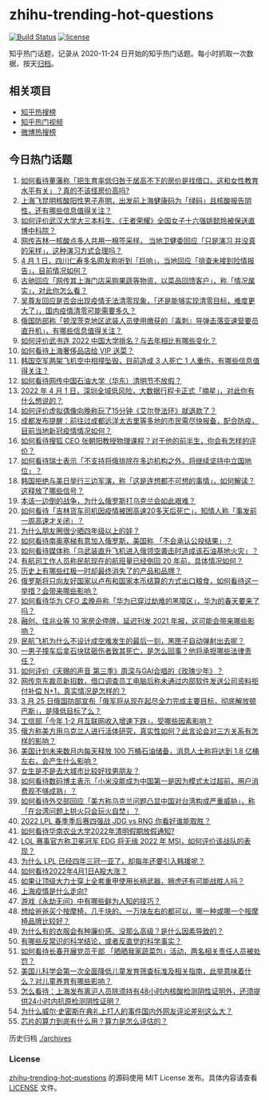 # zhihu-trending-hot-questions

[![Build Status](https://github.com/justjavac/zhihu-trending-hot-questions/workflows/ci/badge.svg?branch=master)](https://github.com/justjavac/zhihu-trending-hot-questions/actions)
[![license](https://img.shields.io/github/license/justjavac/zhihu-trending-hot-questions)](https://github.com/justjavac/zhihu-trending-hot-questions/blob/master/LICENSE)

知乎热门话题，记录从 2020-11-24 日开始的知乎热门话题。每小时抓取一次数据，按天[归档](./archives)。

## 相关项目

- [知乎热搜榜](https://github.com/justjavac/zhihu-trending-top-search)
- [知乎热门视频](https://github.com/justjavac/zhihu-trending-hot-video)
- [微博热搜榜](https://github.com/justjavac/weibo-trending-hot-search)

## 今日热门话题

<!-- BEGIN -->
<!-- 最后更新时间 Sat Apr 02 2022 01:25:14 GMT+0800 (China Standard Time) -->

1. [如何看待董藩称「把生育率低归咎于居高不下的房价是找借口，这和女性教育水平有关」？真的不该怪房价高吗?](https://www.zhihu.com/question/524936004)
1. [上海飞昆明核酸阳性男子声明，出发前上海健康码为「绿码」且核酸报告阴性，还有哪些信息值得关注？](https://www.zhihu.com/question/525211417)
1. [如何评价武汉大学大三本科生、《王者荣耀》全国女子十六强姚懿玲被保送直博中科院？](https://www.zhihu.com/question/525038100)
1. [网传吉林一核酸点多人共用一棉签采样， 当地卫健委回应「只是演习 并没真的采样」，这种演习方式合理吗？](https://www.zhihu.com/question/525400659)
1. [4 月 1 日，四川仁寿多名网友称听到「巨响」，当地回应「排查未接到险情报告」，目前情况如何？](https://www.zhihu.com/question/525417152)
1. [古驰回应「网传其上海门店采购果蔬等物资，以菜品回馈客户」，称「情况属实」，对此你怎么看？](https://www.zhihu.com/question/525407075)
1. [吴尊友回应是否会出现疫情无法清零现象，「还是能够实现清零目标，难度更大了」，国内疫情清零可能需要多久？](https://www.zhihu.com/question/525423112)
1. [俄国防部称「顿涅茨克地区武装人员使用缴获的『毒刺』导弹击落亚速营要员直升机」，有哪些信息值得关注？](https://www.zhihu.com/question/525373552)
1. [如何评价武书连 2022 中国大学排名？与去年相比有哪些变化？](https://www.zhihu.com/question/525084475)
1. [如何看待上海奢侈品店给 VIP 送菜？](https://www.zhihu.com/question/525194389)
1. [韩国空军两架飞机空中相撞坠毁，目前造成 3 人死亡 1 人重伤，有哪些信息值得关注？](https://www.zhihu.com/question/525402896)
1. [如何看待网传中国石油大学（华东）清明节不放假？](https://www.zhihu.com/question/525377305)
1. [2022 年 4 月 1 日，深圳全域低风险，大数据行程卡正式「摘星」，对此你有什么想说的？](https://www.zhihu.com/question/525322048)
1. [如何评价虚拟偶像向晚称玩了15分钟《艾尔登法环》就退款了？](https://www.zhihu.com/question/519814445)
1. [成都发布提醒：前往过成都远洋太古里等多地的市民需尽快报备，配合防疫，目前当地新冠疫情情况如何？](https://www.zhihu.com/question/525438958)
1. [如何看待搜狐 CEO 张朝阳教授物理课程？对于他的前半生，你会有怎样的评价？](https://www.zhihu.com/question/524303519)
1. [如何看待瑞士表示「不支持将俄排除在多边机构之外，将继续坚持中立国地位」？](https://www.zhihu.com/question/525270767)
1. [韩国拒绝与美日举行三边军演，称「这是连想都不可想的事情」，如何解读？这释放了哪些信号？](https://www.zhihu.com/question/525376830)
1. [本该一边倒的战争，为什么俄罗斯打乌克兰会如此艰难？](https://www.zhihu.com/question/525032980)
1. [如何看待「吉林货车司机因疫情被困高速20多天后死亡」，知情人称「事发前一周高速才关闭」？](https://www.zhihu.com/question/525460645)
1. [为什么朋友圈很少晒四年级以上的娃？](https://www.zhihu.com/question/462953490)
1. [如何看待南奥塞梯有意加入俄罗斯，美国称 「不会承认公投结果」？](https://www.zhihu.com/question/525193864)
1. [如何看待媒体称「乌武装直升飞机进入俄领空袭击时造成该石油基地火灾」？](https://www.zhihu.com/question/525411539)
1. [有航司工作人员称民航现在的航班量已经倒回 20 年前，具体情况如何？](https://www.zhihu.com/question/524970967)
1. [历史上有哪些红极一时却最终消失了的产品和品牌？](https://www.zhihu.com/question/29228007)
1. [俄罗斯将只向友好国家以卢布和国家本币结算的方式出口粮食，如何看待这一举措？会带来哪些影响？](https://www.zhihu.com/question/525408564)
1. [如何看待华为 CFO 孟晚舟称「华为已穿过劫难的黑障区」，华为的春天要来了吗？](https://www.zhihu.com/question/524760561)
1. [融创、佳兆业等 10 家房企停牌，延迟刊发 2021 年报，这可能会带来哪些影响？](https://www.zhihu.com/question/525393623)
1. [民航飞机为什么不设计成空难发生的最后一刻，黑匣子自动弹射出去呢？](https://www.zhihu.com/question/524352233)
1. [一男子撞车后拿石块猛砸伤者致其死亡，是怎么回事？他将承担哪些法律责任？](https://www.zhihu.com/question/525246422)
1. [如何评价《天赐的声音 第三季》周深与GAI合唱的《玫瑰少年》？](https://www.zhihu.com/question/518201753)
1. [网传京东裁员新招数，借口调查员工电脑后称未通过内部软件发送公司资料拒付补偿 N+1，真实情况是怎样的？](https://www.zhihu.com/question/524971031)
1. [3 月 25 日俄国防部宣布「俄军将从现在起尽全力完成主要目标，彻底解放顿巴斯」，是降低目标了么？](https://www.zhihu.com/question/524437597)
1. [工信部「今年 1-2 月互联网收入增速下跌」，受哪些因素影响？](https://www.zhihu.com/question/525043834)
1. [俄方称美方用乌克兰人进行活体研究，真实性如何？此言论会对三方关系有怎样的影响？](https://www.zhihu.com/question/525473955)
1. [美国计划未来数月内每天释放 100 万桶石油储备，消息人士称将达到 1.8 亿桶左右，会产生什么影响？](https://www.zhihu.com/question/525226707)
1. [女生是不是去大城市比较好找男朋友？](https://www.zhihu.com/question/268150857)
1. [如何看待数码博主表示「小米没能成为中国第一是因为模式太过超前，用户消费观不够成熟」？](https://www.zhihu.com/question/525383636)
1. [如何看待外交部回应「美方称乌克兰问题凸显中国对台湾构成严重威胁」，称「在台湾问题上拱火只会玩火自焚」？](https://www.zhihu.com/question/524617588)
1. [2022 LPL 春季季后赛四强战 JDG vs RNG 你看好谁能取胜？](https://www.zhihu.com/question/525349376)
1. [如何看待华南农业大学2022年清明假期放假通知?](https://www.zhihu.com/question/525311402)
1. [LOL 赛事官方称卫冕冠军 EDG 将无缘 2022 年 MSI，如何评价该战队的表现？](https://www.zhihu.com/question/524966748)
1. [为什么 LPL 已经四年三冠一亚了，却每年还要引入韩援呢？](https://www.zhihu.com/question/517804099)
1. [如何看待2022年4月1日A股大涨？](https://www.zhihu.com/question/525386759)
1. [如果让顶级大力士穿上全套重甲使用长柄武器，狮虎还有可能战胜人吗？](https://www.zhihu.com/question/523164547)
1. [上海疫情是什么走向?](https://www.zhihu.com/question/524739674)
1. [游戏《永劫无间》中有哪些鲜为人知的技巧？](https://www.zhihu.com/question/491444961)
1. [想给爸爸买个按摩椅，几千块的、一万块左右的都可以，哪一种或哪一个按摩椅品牌比较好？](https://www.zhihu.com/question/20516533)
1. [为什么有的衣服会有种廉价感、没那么高级？是什么因素导致的？](https://www.zhihu.com/question/524586192)
1. [有哪些反常识的科学结论，或者反直觉的科学事实？](https://www.zhihu.com/question/422687386)
1. [如何看待长春开展党员干部 「晒晒我家蔬菜包」活动，两名相关责任人员被处罚？](https://www.zhihu.com/question/525163233)
1. [美国儿科学会第一次全面降低儿童发育筛查标准及相关指南，此举意味着什么？对儿童养育有哪些影响？](https://www.zhihu.com/question/524575619)
1. [怎么看待：上海发布离沪人员除须持有48小时内核酸检测阴性证明外，还须提供24小时内抗原检测阴性证明？](https://www.zhihu.com/question/525323372)
1. [为什么威尔·史密斯在典礼上打人的事件国内外网友评论差别这么大？](https://www.zhihu.com/question/525059545)
1. [芯片的算力到底有什么用？算力是怎么评估的？](https://www.zhihu.com/question/525205682)

<!-- END -->

历史归档 [./archives](./archives)

### License

[zhihu-trending-hot-questions](https://github.com/justjavac/zhihu-trending-hot-questions)
的源码使用 MIT License 发布。具体内容请查看 [LICENSE](./LICENSE) 文件。
